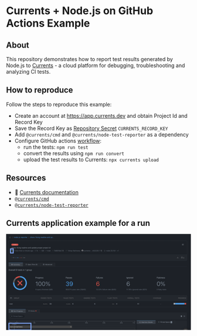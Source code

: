 # Currents + Node.js on GitHub Actions Example

## About

This repository demonstrates how to report test results generated by Node.js to [Currents](https://currents.dev) - a cloud platform for debugging, troubleshooting and analyzing CI tests.


## How to reproduce

Follow the steps to reproduce this example:

- Create an account at https://app.currents.dev and obtain Project Id and Record Key
- Save the Record Key as [Repository Secret](https://docs.github.com/en/actions/security-guides/using-secrets-in-github-actions) `CURRENTS_RECORD_KEY`
- Add `@currents/cmd` and `@currents/node-test-reporter` as a dependency
- Configure GitHub actions [workflow](.github/workflows/test.yml):
  - run the tests: `npm run test`
  - convert the results using `npm run convert`
  - upload the test results to Currents: `npx currents upload`

## Resources

- 📖 [Currents documentation](https://docs.currents.dev)
- [`@currents/cmd`](https://docs.currents.dev/resources/reporters/currents-cmd)
- [`@currents/node-test-reporter`](https://docs.currents.dev/resources/reporters/currents-node-test-reporter)

## Currents application example for a run

![example](image.png)